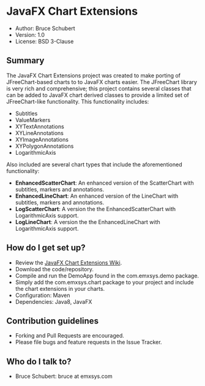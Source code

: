 # JavaFX Chart Extensions #
* Author: Bruce Schubert
* Version: 1.0
* License: BSD 3-Clause

## Summary ##

The JavaFX Chart Extensions project was created to make porting of JFreeChart-based charts to 
to JavaFX charts easier.  The JFreeChart library is very rich and comprehensive; this project
contains several classes that can be added to JavaFX chart derived classes to provide a limited 
set of JFreeChart-like functionality. This functionality includes:

* Subtitles
* ValueMarkers
* XYTextAnnotations
* XYLineAnnotations
* XYImageAnnotations
* XYPolygonAnnotations
* LogarithmicAxis

Also included are several chart types that include the aforementioned functionality:

* **EnhancedScatterChart**: An enhanced version of the ScatterChart with subtitles, markers and annotations.
* **EnhancedLineChart**: An enhanced version of the LineChart with subtitles, markers and annotations.
* **LogScatterChart**: A version the the EnhancedScatterChart with LogarithmicAxis support.
* **LogLineChart**: A version the the EnhancedLineChart with LogarithmicAxis support.

## How do I get set up? ##

* Review the [JavaFX Chart Extensions Wiki](https://bitbucket.org/emxsys/javafx-chart-extension/wiki).
* Download the code/repository.
* Compile and run the DemoApp found in the com.emxsys.demo package. 
* Simply add the com.emxsys.chart package to your project and include the chart extensions in your charts.
* Configuration: Maven
* Dependencies: Java8, JavaFX 

## Contribution guidelines ##

* Forking and Pull Requests are encouraged. 
* Please file bugs and feature requests in the Issue Tracker.

## Who do I talk to? ##

* Bruce Schubert: bruce at emxsys.com